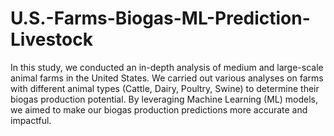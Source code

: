 # U.S.-Farms-Biogas-ML-Prediction-Livestock

In this study, we conducted an in-depth analysis of medium and large-scale animal farms in the United States. 
We carried out various analyses on farms with different animal types (Cattle, Dairy, Poultry, Swine) to determine their biogas production potential. 
By leveraging Machine Learning (ML) models, we aimed to make our biogas production predictions more accurate and impactful.
